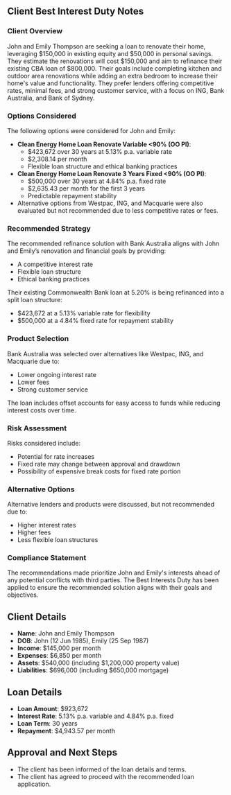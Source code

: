 ## Client Best Interest Duty Notes
### Client Overview
John and Emily Thompson are seeking a loan to renovate their home, leveraging $150,000 in existing equity and $50,000 in personal savings. They estimate the renovations will cost $150,000 and aim to refinance their existing CBA loan of $800,000. Their goals include completing kitchen and outdoor area renovations while adding an extra bedroom to increase their home's value and functionality. They prefer lenders offering competitive rates, minimal fees, and strong customer service, with a focus on ING, Bank Australia, and Bank of Sydney.

### Options Considered
The following options were considered for John and Emily:
- **Clean Energy Home Loan Renovate Variable <90% (OO PI)**: 
  - $423,672 over 30 years at 5.13% p.a. variable rate
  - $2,308.14 per month
  - Flexible loan structure and ethical banking practices
- **Clean Energy Home Loan Renovate 3 Years Fixed <90% (OO PI)**:
  - $500,000 over 30 years at 4.84% p.a. fixed rate
  - $2,635.43 per month for the first 3 years
  - Predictable repayment stability
- Alternative options from Westpac, ING, and Macquarie were also evaluated but not recommended due to less competitive rates or fees.

### Recommended Strategy
The recommended refinance solution with Bank Australia aligns with John and Emily’s renovation and financial goals by providing:
- A competitive interest rate
- Flexible loan structure
- Ethical banking practices

Their existing Commonwealth Bank loan at 5.20% is being refinanced into a split loan structure:
- $423,672 at a 5.13% variable rate for flexibility
- $500,000 at a 4.84% fixed rate for repayment stability

### Product Selection
Bank Australia was selected over alternatives like Westpac, ING, and Macquarie due to:
- Lower ongoing interest rate
- Lower fees
- Strong customer service

The loan includes offset accounts for easy access to funds while reducing interest costs over time.

### Risk Assessment
Risks considered include:
- Potential for rate increases
- Fixed rate may change between approval and drawdown
- Possibility of expensive break costs for fixed rate portion

### Alternative Options
Alternative lenders and products were discussed, but not recommended due to:
- Higher interest rates
- Higher fees
- Less flexible loan structures

### Compliance Statement
The recommendations made prioritize John and Emily's interests ahead of any potential conflicts with third parties. The Best Interests Duty has been applied to ensure the recommended solution aligns with their goals and objectives.

## Client Details
- **Name**: John and Emily Thompson
- **DOB**: John (12 Jun 1985), Emily (25 Sep 1987)
- **Income**: $145,000 per month
- **Expenses**: $6,850 per month
- **Assets**: $540,000 (including $1,200,000 property value)
- **Liabilities**: $696,000 (including $650,000 mortgage)

## Loan Details
- **Loan Amount**: $923,672
- **Interest Rate**: 5.13% p.a. variable and 4.84% p.a. fixed
- **Loan Term**: 30 years
- **Repayment**: $4,943.57 per month

## Approval and Next Steps
- The client has been informed of the loan details and terms.
- The client has agreed to proceed with the recommended loan application.